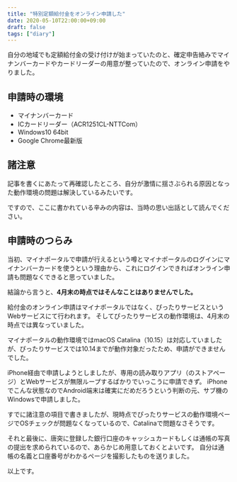 ```yaml
---
title: "特別定額給付金をオンライン申請した"
date: 2020-05-10T22:00:00+09:00
draft: false
tags: ["diary"]
---
```


自分の地域でも定額給付金の受け付けが始まっていたのと、確定申告絡みでマイナンバーカードやカードリーダーの用意が整っていたので、オンライン申請をやりました。

## 申請時の環境

- マイナンバーカード
- ICカードリーダー（ACR1251CL-NTTCom）
- Windows10 64bit
- Google Chrome最新版

## 諸注意

記事を書くにあたって再確認したところ、自分が激情に揺さぶられる原因となった動作環境の問題は解決しているみたいです。

ですので、ここに書かれている辛みの内容は、当時の思い出話として読んでください。

## 申請時のつらみ

当初、マイナポータルで申請が行えるという噂とマイナポータルのログインにマイナンバーカードを使うという理由から、これにログインできればオンライン申請も問題なくできると思っていました。

結論から言うと、**4月末の時点ではそんなことはありませんでした。**

給付金のオンライン申請はマイナポータルではなく、ぴったりサービスというWebサービスにて行われます。
そしてぴったりサービスの動作環境は、4月末の時点では異なっていました。

マイナポータルの動作環境ではmacOS Catalina（10.15）は対応していましたが、ぴったりサービスでは10.14までが動作対象だったため、申請ができませんでした。

iPhone経由で申請しようとしましたが、専用の読み取りアプリ（のストアページ）とWebサービスが無限ループするばかりでいっこうに申請できず。
iPhoneでこんな状態なのでAndroid端末は確実にだめだろうという判断の元、サブ機のWindowsで申請しました。

すでに諸注意の項目で書きましたが、現時点でぴったりサービスの動作環境ページでOSチェックが問題なくなっているので、Catalinaで問題なさそうです。

それと最後に、唐突に登録した銀行口座のキャッシュカードもしくは通帳の写真の提出を求められているので、あらかじめ用意しておくとよいです。
自分は通帳の名義と口座番号がわかるページを撮影したものを送りました。

以上です。
